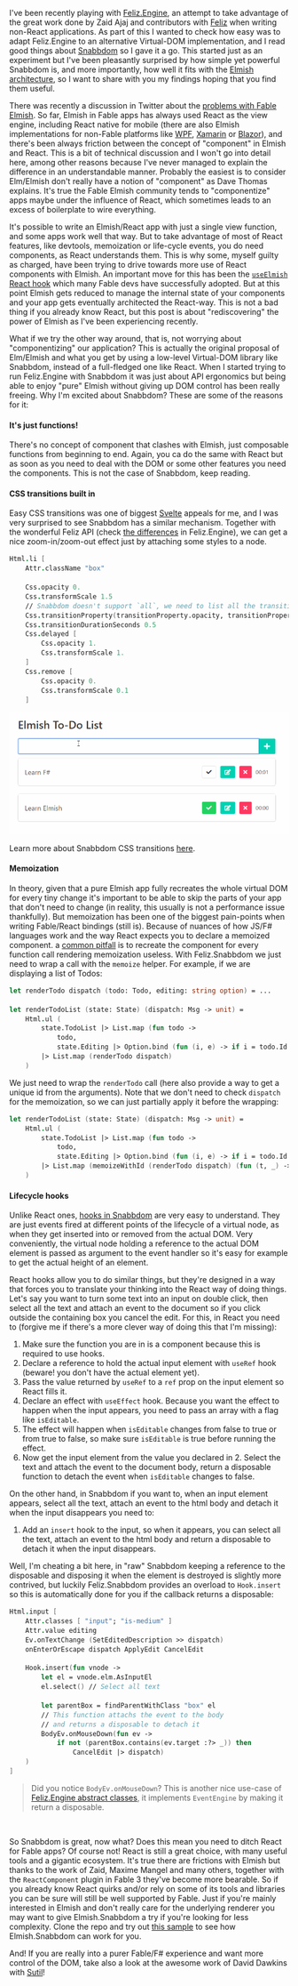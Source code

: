 I've been recently playing with [Feliz.Engine](https://github.com/alfonsogarciacaro/Feliz.Engine/tree/main/samples/Feliz.Snabbdom), an attempt to take advantage of the great work done by Zaid Ajaj and contributors with [Feliz](https://zaid-ajaj.github.io/Feliz/) when writing non-React applications. As part of this I wanted to check how easy was to adapt Feliz.Engine to an alternative Virtual-DOM implementation, and I read good things about [Snabbdom](https://github.com/snabbdom/snabbdom) so I gave it a go. This started just as an experiment but I've been pleasantly surprised by how simple yet powerful Snabbdom is, and more importantly, how well it fits with the [Elmish architecture](https://elmish.github.io/), so I want to share with you my findings hoping that you find them useful.

There was recently a discussion in Twitter about the [problems with Fable Elmish](https://twitter.com/7sharp9_/status/1365270255170428928). So far, Elmish in Fable apps has always used React as the view engine, including React native for mobile (there are also Elmish implementations for non-Fable platforms like [WPF](https://github.com/elmish/Elmish.WPF), [Xamarin](https://fsprojects.github.io/Fabulous/) or [Blazor](https://fsbolero.io/docs/Elmish)), and there's been always friction between the concept of "component" in Elmish and React. This is a bit of technical discussion and I won't go into detail here, among other reasons because I've never managed to explain the difference in an understandable manner. Probably the easiest is to consider Elm/Elmish don't really have a notion of "component" as Dave Thomas explains. It's true the Fable Elmish community tends to "componentize" apps maybe under the influence of React, which sometimes leads to an excess of boilerplate to wire everything.

It's possible to write an Elmish/React app with just a single view function, and some apps work well that way. But to take advantage of most of React features, like devtools, memoization or life-cycle events, you do need components, as React understands them. This is why some, myself guilty as charged, have been trying to drive towards more use of React components with Elmish. An important move for this has been the [`useElmish` React hook](https://zaid-ajaj.github.io/Feliz/#/Hooks/UseElmish) which many Fable devs have successfully adopted. But at this point Elmish gets reduced to manage the internal state of your components and your app gets eventually architected the React-way. This is not a bad thing if you already know React, but this post is about "rediscovering" the power of Elmish as I've been experiencing recently.

What if we try the other way around, that is, not worrying about "componentizing" our application? This is actually the original proposal of Elm/Elmish and what you get by using a low-level Virtual-DOM library like Snabbdom, instead of a full-fledged one like React. When I started trying to run Feliz.Engine with Snabbdom it was just about API ergonomics but being able to enjoy "pure" Elmish without giving up DOM control has been really freeing. Why I'm excited about Snabbdom? These are some of the reasons for it:

#### It's just functions!

There's no concept of component that clashes with Elmish, just composable functions from beginning to end. Again, you ca do the same with React but as soon as you need to deal with the DOM or some other features you need the components. This is not the case of Snabbdom, keep reading.

#### CSS transitions built in

Easy CSS transitions was one of biggest [Svelte](https://svelte.dev/) appeals for me, and I was very surprised to see Snabbdom has a similar mechanism. Together with the wonderful Feliz API (check [the differences](https://github.com/alfonsogarciacaro/Feliz.Engine/blob/main/README.md) in Feliz.Engine), we can get a nice zoom-in/zoom-out effect just by attaching some styles to a node.

```fsharp
Html.li [
    Attr.className "box"

    Css.opacity 0.
    Css.transformScale 1.5
    // Snabbdom doesn't support `all`, we need to list all the transitioning properties
    Css.transitionProperty(transitionProperty.opacity, transitionProperty.transform)
    Css.transitionDurationSeconds 0.5
    Css.delayed [
        Css.opacity 1.
        Css.transformScale 1.
    ]
    Css.remove [
        Css.opacity 0.
        Css.transformScale 0.1
    ]
```

![Snabbdom CSS transitions](/img/blog/snabbdom-css-transitions.gif)

Learn more about Snabbdom CSS transitions [here](https://github.com/snabbdom/snabbdom#delayed-properties).

#### Memoization

In theory, given that a pure Elmish app fully recreates the whole virtual DOM for every tiny change it's important to be able to skip the parts of your app that don't need to change (in reality, this usually is not a performance issue thankfully). But memoization has been one of the biggest pain-points when writing Fable/React bindings (still is). Because of nuances of how JS/F# languages work and the way React expects you to declare a memoized component. a [common pitfall](https://zaid-ajaj.github.io/Feliz/#/Feliz/React/CommonPitfalls) is to recreate the component for every function call rendering memoization useless. With Feliz.Snabbdom we just need to wrap a call with the `memoize` helper. For example, if we are displaying a list of Todos:

```fsharp
let renderTodo dispatch (todo: Todo, editing: string option) = ...

let renderTodoList (state: State) (dispatch: Msg -> unit) =
    Html.ul (
        state.TodoList |> List.map (fun todo ->
            todo,
            state.Editing |> Option.bind (fun (i, e) -> if i = todo.Id then Some e else None))
        |> List.map (renderTodo dispatch)
    )
```

We just need to wrap the `renderTodo` call (here also provide a way to get a unique id from the arguments). Note that we don't need to check `dispatch` for the memoization, so we can just partially apply it before the wrapping:

```fsharp
let renderTodoList (state: State) (dispatch: Msg -> unit) =
    Html.ul (
        state.TodoList |> List.map (fun todo ->
            todo,
            state.Editing |> Option.bind (fun (i, e) -> if i = todo.Id then Some e else None))
        |> List.map (memoizeWithId (renderTodo dispatch) (fun (t, _) -> t.Id))
    )
```

#### Lifecycle hooks

Unlike React ones, [hooks in Snabbdom](https://github.com/snabbdom/snabbdom#hooks) are very easy to understand. They are just events fired at different points of the lifecycle of a virtual node, as when they get inserted into or removed from the actual DOM. Very conveniently, the virtual node holding a reference to the actual DOM element is passed as argument to the event handler so it's easy for example to get the actual height of an element.

React hooks allow you to do similar things, but they're designed in a way that forces you to translate your thinking into the React way of doing things. Let's say you want to turn some text into an input on double click, then select all the text and attach an event to the document so if you click outside the containing box you cancel the edit. For this, in React you need to (forgive me if there's a more clever way of doing this that I'm missing):

1. Make sure the function you are in is a component because this is required to use hooks.
2. Declare a reference to hold the actual input element with `useRef` hook (beware! you don't have the actual element yet).
3. Pass the value returned by `useRef` to a `ref` prop on the input element so React fills it.
4. Declare an effect with `useEffect` hook. Because you want the effect to happen when the input appears, you need to pass an array with a flag like `isEditable`.
5. The effect will happen when `isEditable` changes from false to true or from true to false, so make sure `isEditable` is true before running the effect.
6. Now get the input element from the value you declared in 2. Select the text and attach the event to the document body, return a disposable function to detach the event when `isEditable` changes to false.

On the other hand, in Snabbdom if you want to, when an input element appears, select all the text, attach an event to the html body and detach it when the input disappears you need to:

1. Add an `insert` hook to the input, so when it appears, you can select all the text, attach an event to the html body and return a disposable to detach it when the input disappears.

Well, I'm cheating a bit here, in "raw" Snabbdom keeping a reference to the disposable and disposing it when the element is destroyed is slightly more contrived, but luckily Feliz.Snabbdom provides an overload to `Hook.insert` so this is automatically done for you if the callback returns a disposable:

```fsharp
Html.input [
    Attr.classes [ "input"; "is-medium" ]
    Attr.value editing
    Ev.onTextChange (SetEditedDescription >> dispatch)
    onEnterOrEscape dispatch ApplyEdit CancelEdit

    Hook.insert(fun vnode ->
        let el = vnode.elm.AsInputEl
        el.select() // Select all text

        let parentBox = findParentWithClass "box" el
        // This function attachs the event to the body
        // and returns a disposable to detach it
        BodyEv.onMouseDown(fun ev ->
            if not (parentBox.contains(ev.target :?> _)) then
                CancelEdit |> dispatch)
    )
]
```

> Did you notice `BodyEv.onMouseDown`? This is another nice use-case of [Feliz.Engine abstract classes](https://github.com/alfonsogarciacaro/Feliz.Engine/blob/cbf4b90de929d7202f941ef091436a8845634b80/src/Feliz.Snabbdom/Feliz.Snabbdom.fs#L163-L168), it implements `EventEngine` by making it return a disposable.

<br />

So Snabbdom is great, now what? Does this mean you need to ditch React for Fable apps? Of course not! React is still a great choice, with many useful tools and a gigantic ecosystem. It's true there are frictions with Elmish but thanks to the work of Zaid, Maxime Mangel and many others, together with the `ReactComponent` plugin in Fable 3 they've become more bearable. So if you already know React quirks and/or rely on some of its tools and libraries you can be sure will still be well supported by Fable. Just if you're mainly interested in Elmish and don't really care for the underlying renderer you may want to give Elmish.Snabbdom a try if you're looking for less complexity. Clone the repo and try out [this sample](https://github.com/alfonsogarciacaro/Feliz.Engine/tree/main/samples/Feliz.Snabbdom) to see how Elmish.Snabbdom can work for you.

And! If you are really into a purer Fable/F# experience and want more control of the DOM, take also a look at the awesome work of David Dawkins with [Sutil](https://davedawkins.github.io/Sutil)!
